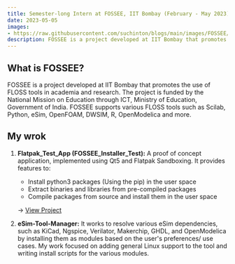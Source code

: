 ```yaml
---
title: Semester-long Intern at FOSSEE, IIT Bombay (February - May 2023)
date: 2023-05-05
images: 
- https://raw.githubusercontent.com/suchinton/blogs/main/images/FOSSEE/Logo.png
description: FOSSEE is a project developed at IIT Bombay that promotes the use of FLOSS tools in academia and research. 
---
```


## What is FOSSEE?

FOSSEE is a project developed at IIT Bombay that promotes the use of FLOSS tools in academia and research. The project is funded by the National Mission on Education through ICT, Ministry of Education, Government of India. FOSSEE supports various FLOSS tools such as Scilab, Python, eSim, OpenFOAM, DWSIM, R, OpenModelica and more.

## My wrok

1. **Flatpak_Test_App (FOSSEE_Installer_Test):** A proof of concept application, implemented using Qt5 and Flatpak Sandboxing. It provides features to: 
    - Install python3 packages (Using the pip) in the user space
    - Extract binaries and libraries from pre-compiled packages
    - Compile packages from source and install them in the user space

    → [View Project]()

1. **eSim-Tool-Manager:** It works to resolve various eSim dependencies, such as KiCad, Ngspice, Verilator,
Makerchip, GHDL, and OpenModelica by installing them as modules based on the user's preferences/ use cases. My work focused on adding general Linux support to the tool and writing install scripts for the various modules.

